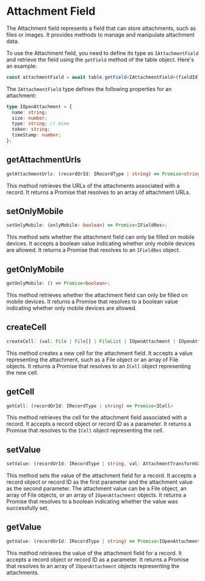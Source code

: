 # Attachment Field
The Attachment field represents a field that can store attachments, such as files or images. It provides methods to manage and manipulate attachment data.

To use the Attachment field, you need to define its type as `IAttachmentField` and retrieve the field using the `getField` method of the table object. Here's an example:

```typescript
const attachmentField = await table.getField<IAttachmentField>(fieldId);
```

The `IAttachmentField` type defines the following properties for an attachment:

```typescript
type IOpenAttachment = {
  name: string;
  size: number;
  type: string; // mime
  token: string;
  timeStamp: number;
};
```

[//]: # (## getAttachmentThumbnailUrls)

[//]: # (::: danger)

[//]: # (The current API does not support the use of all Base.)

[//]: # (:::)

[//]: # (```typescript)

[//]: # (getAttachmentThumbnailUrls: &#40;recordOrId: IRecordType | string&#41; => Promise<string[]>;)

[//]: # (```)

[//]: # ()
[//]: # (This method retrieves the thumbnail URLs of the attachments associated with a record. It returns a Promise that resolves to an array of thumbnail URLs. This method is useful for displaying previews of attachments.)

## getAttachmentUrls
```typescript
getAttachmentUrls: (recordOrId: IRecordType | string) => Promise<string[]>;
```

This method retrieves the URLs of the attachments associated with a record. It returns a Promise that resolves to an array of attachment URLs.

## setOnlyMobile
```typescript
setOnlyMobile: (onlyMobile: boolean) => Promise<IFieldRes>;
```

This method sets whether the attachment field can only be filled on mobile devices. It accepts a boolean value indicating whether only mobile devices are allowed. It returns a Promise that resolves to an `IFieldRes` object.

## getOnlyMobile
```typescript
getOnlyMobile: () => Promise<boolean>;
```

This method retrieves whether the attachment field can only be filled on mobile devices. It returns a Promise that resolves to a boolean value indicating whether only mobile devices are allowed.

## createCell
```typescript
createCell: (val: File | File[] | FileList | IOpenAttachment | IOpenAttachment[]) => Promise<ICell>;
```

This method creates a new cell for the attachment field. It accepts a value representing the attachment, such as a File object or an array of File objects. It returns a Promise that resolves to an `ICell` object representing the new cell.

## getCell
```typescript
getCell: (recordOrId: IRecordType | string) => Promise<ICell>
```

This method retrieves the cell for the attachment field associated with a record. It accepts a record object or record ID as a parameter. It returns a Promise that resolves to the `ICell` object representing the cell.

## setValue
```typescript
setValue: (recordOrId: IRecordType | string, val: AttachmentTransformVal ) => Promise<boolean>;
```

This method sets the value of the attachment field for a record. It accepts a record object or record ID as the first parameter and the attachment value as the second parameter. The attachment value can be a File object, an array of File objects, or an array of `IOpenAttachment` objects. It returns a Promise that resolves to a boolean indicating whether the value was successfully set.

## getValue
```typescript
getValue: (recordOrId: IRecordType | string) => Promise<IOpenAttachment[]>;
```

This method retrieves the value of the attachment field for a record. It accepts a record object or record ID as a parameter. It returns a Promise that resolves to an array of `IOpenAttachment` objects representing the attachments.